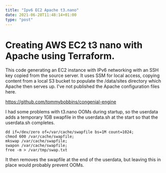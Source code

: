 ```yaml
---
title: "Ipv6 EC2 Apache t3.nano"
date: 2021-06-28T11:48:14+01:00
type: "post"
---
```


# Creating AWS EC2 t3 nano with Apache using Terraform.

This code generating an EC2 instance with IPv6 networking with an SSH key copied from the source server. It uses SSM for local access, copying content from a local S3 bucket to populate the /data/sites directory which Apache then serves up. I've not published the Apache configuration files here.

https://github.com/tommybobbins/congenial-engine

I had some problems with t3.nano OOMs during startup, so the userdata adds a temporary 1GB swapfile in the userdata.sh at the start so that the userdata.sh completes.

```
dd if=/dev/zero of=/var/cache/swapfile bs=1M count=1024;
chmod 600 /var/cache/swapfile;
mkswap /var/cache/swapfile;
swapon /var/cache/swapfile;
free -m > /var/tmp/swap.txt
```
It then removes the swapfile at the end of the userdata, but leaving this in place would probably prevent OOMs.
